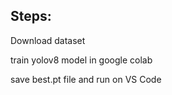 

<h2>Steps:</h2>

Download dataset

train yolov8 model in google colab

save best.pt file and run on VS Code